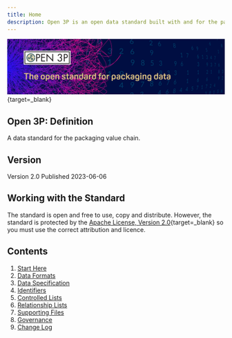 ```yaml
---
title: Home
description: Open 3P is an open data standard built with and for the packaging supply chain.
---
```


[![Open Data Manchester](img/Open_3P_banner_compress.png)](https://open3p.org){target=_blank}

## Open 3P: Definition

A data standard for the packaging value chain.

## Version

Version 2.0 Published 2023-06-06

## Working with the Standard

The standard is open and free to use, copy and distribute. However, the standard is protected by the [Apache License, Version 2.0](../LICENCE.md){target=_blank} so you must use the correct attribution and licence.

## Contents

1. [Start Here](1_Start_Here/1_1_Introduction.md)
2. [Data Formats](2_Data_Formats/2_1_Data_Formats.md)
3. [Data Specification](3_Data_Specification/3_1_Base_Materials.md)
4. [Identifiers](4_Identifiers/4_1_Identifiers.md)
5. [Controlled Lists](5_Controlled_Lists/5_000_Controlled_Lists.md)
6. [Relationship Lists](./6_Relationship_Lists/6_000_Relationship_Lists.md)
7. [Supporting Files](7_Supporting_Files/7_2_Example_Files.md)
8. [Governance](./8_Governance/8_1_Governance.md)
9. [Change Log](./9_Change_Log/8_1_Change_Log.md)
